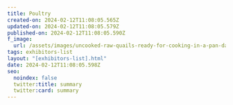```yaml
---
title: Poultry
created-on: 2024-02-12T11:08:05.565Z
updated-on: 2024-02-12T11:08:05.579Z
published-on: 2024-02-12T11:08:05.590Z
f_image:
  url: /assets/images/uncooked-raw-quails-ready-for-cooking-in-a-pan-da-2023-11-27-05-16-19-utc-1.png
tags: exhibitors-list
layout: "[exhibitors-list].html"
date: 2024-02-12T11:08:05.598Z
seo:
  noindex: false
  twitter:title: summary
  twitter:card: summary
---
```


